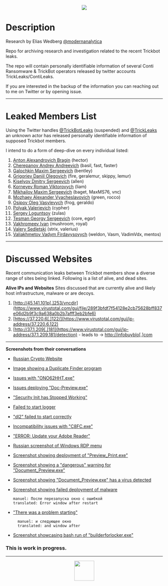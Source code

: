 <p align="center">
  <a href="#" target="blank"><img src="https://cybernite-git-access.s3.us-east-1.amazonaws.com/trickbot.png"/></a>
</p>

# Description

Research by Elias Wedberg [@modernanalytica](https://twitter.com/modernanalytica)

Repo for archiving research and investigation related to the recent Trickbot leaks.

The repo will contain personally identifiable information of several Conti Ransomware & TrickBot operators released by twitter accounts TrickLeaks/ContiLeaks.

If you are interested in the backup of the information you can reaching out to me on Twitter or by opening issue.

---
# Leaked Members List
Using the Twitter handles [@TrickBotLeaks](https://twitter.com/trickbotleaks) (suspended) and [@TrickLeaks](https://twitter.com/trickleaks) an unknown actor has released personally identifiable information of supposed Trickbot members.

I intend to do a form of deep-dive on every individual listed:
1. [Anton Alexandrovich Bragin](members/hector) (hector)
2. [Cherepanov Andrey Andreevich](members/basil) (basil, fast, faster)
3. [Galochkin Maxim Sergeevich](members/manuel) (bentley)
4. [Grigoriev Daniil Olegovich](members/fire) (fire, geralemur, skippy, lemur)
5. [Kiselyov Dmitry Sergeevich](members/allen) (allen)
6. [Korneyev Roman Viktorovych](members/liam) (liam)
7. [Mikhailov Maxim Sergeevich](members/baget) (baget, MaxMS76, vnc)
8. [Mozhaev Alexander Vyacheslavovich](members/green) (green, rocco)
9. [Osipov Oleg Vasylevych](members/frog) (frog, geraldo)
10. [Polyak Valerievich](members/cypher) (cypher)
11. [Sergey Loguntsov](members/zulas) (zulas)
12. [Tesman Georgy Sergeevich](members/core) (core, egor)
13. [Vakhromeev Ivan](members/mushroom) (mushroom, royal)
14. [Valery Sedletski](members/strix) (strix, valerius)
15. [Valiakhmetov Vadym Firdavysovych](members/weldon) (weldon, Vasm, VadimVdx, mentos)
---
# Discussed Websites
Recent communication leaks between Trickbot members show a diverse range of sites being linked.  Following is a list of alive, and dead sites.

**Alive IPs and Websites**
Sites discussed that are currently alive and likely host infrastructure, malware or are decoys.
1.  [http://45.141.101p[.]253/vncdir](https://www.virustotal.com/gui/file/289f3bfdf7f54128e2cb75628bff837e06d2b9f3c9a638a0b2b7afff3eb2bfe6)
2.  [https://37.220.6[.]122/](https://www.virustotal.com/gui/ip-address/37.220.6.122)
3.  [http://37.1.209[.]181](https://www.virustotal.com/gui/ip-address/37.1.209.181/detection) - leads to -> [http://infobuyblo[.]com](https://www.virustotal.com/gui/url/6fe2165dd35d2e6c656b8cdcfc80835138a43e450796634a1c99307a013c14f8?nocache=1) 

---
**Screenshots from their conversations**
- [Russian Crypto Website](screenshots/urelz8.png)
- [Image showing a Duplicate Finder program](screenshots/ti9t35.png)
- [Issues with "ONO62HHT.exe"](screenshots/tyxzg6.png)
- [Issues deploying "Doc-Preview.exe"](screenshots/tidc5a.png)
- ["Security Init has Stopped Working"](screenshots/tugj04.png)
- [Failed to start logger](screenshots/tuib88.png)
- ["dl2" failed to start correctly](screenshots/tp8zfi.png)
- [Incompatibility issues with "C8FC.exe"](screenshots/uac85e.png)
- ["ERROR: Update your Adobe Reader"](screenshots/tidtdf.png)
- [Russian screenshot of Windows RDP menu](screenshots/uc42e0.png)
- [Screenshot showing deployment of "Preview_Print.exe"](screenshots/uhuhzg.png)
- [Screenshot showing a "dangerous" warning for "Document_Preview.exe"](screenshots/uiig30.png)
- [Screenshot showing "Document_Preview.exe" has a virus detected](screenshots/uiiu8d.png)
- [Screenshot showing failed deployment of malware](screenshots/1j37gab.png)

	```
  manuel: После перезапуска окно с ошибкой
	translated: Error window after restart
  ```
- ["There was a problem starting"](http://prntscr.com/1j37nwh.png)

  ```
	manuel: и следующее окно
	translated: and window after
  ```
- [Screenshot showcasing bash run of "builderforlocker.exe"](screenshots/t8jd25.png)


### This is work in progress.
---

<p align="center">
  <a href="https://twitter.com/cybernite_intel"/><img src="https://pbs.twimg.com/profile_images/1499738138331303940/L1joRp-6_400x400.png" width="64px"/></a>
</p>
